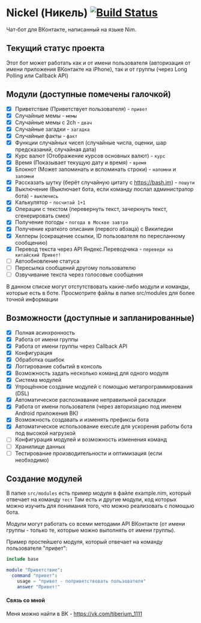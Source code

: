 Nickel (Никель) [![Build Status](https://travis-ci.org/TiberiumN/Nickel.svg?branch=master)](https://travis-ci.org/TiberiumN/Nickel)
======

Чат-бот для ВКонтакте, написанный на языке Nim.

## Текущий статус проекта
Этот бот может работать как и от имени пользователя (авторизация от имени приложения ВКонтакте на iPhone), так и от группы (через Long Polling или Callback API)

## Модули (доступные помечены галочкой)
- [x] Приветствие (Приветствует пользователя) - `привет`
- [x] Случайные мемы - `мемы`
- [x] Случайные мемы с 2ch - `двач`
- [x] Случайные загадки - `загадка`
- [x] Случайные факты - `факт`
- [x] Функции случайных чисел (случайные числа, оценки, шар предсказаний, случайная дата)
- [x] Курс валют (Отображение курсов основных валют) - `курс`
- [x] Время (Показывает текущую дату и время) - `время`
- [x] Блокнот (Может запоминать и вспоминать строки) - `напомни` и `запомни`
- [x] Рассказать шутку (берёт случайную цитату с https://bash.im) - `пошути`
- [x] Выключение (Выключает бота, если команду послал администратор бота) - `выключись`
- [x] Калькулятор - `посчитай 1+1`
- [x] Операции с текстом (перевернуть текст, зачеркнуть текст, сгенерировать смех)
- [x] Получение погоды - `погода в Москве завтра`
- [x] Получение краткого описания (первого абзаца) с Википедии
- [x] Хелперы (сокращение ссылки, ID пользователя по пересланному сообщению)
- [x] Перевод текста через API Яндекс.Переводчика - `переведи на китайский Привет!`
- [ ] Автообновление статуса
- [ ] Пересылка сообщений другому пользователю
- [ ] Озвучивание текста через голосовые сообщения

В данном списке могут отстутствовать какие-либо модули и команды, которые есть в боте.
Просмотрите файлы в папке src/modules для более точной информации

## Возможности (доступные и запланированные)
- [x] Полная асинхронность
- [x] Работа от имени группы
- [x] Работа от имени группы через Callback API
- [x] Конфигурация
- [x] Обработка ошибок
- [x] Логгирование событий в консоль
- [x] Возможность задать несколько команд для одного модуля
- [x] Система модулей
- [x] Упрощённое создание модулей с помощью метапрограммирования (DSL)
- [x] Автоматическое распознавание неправильной раскладки
- [x] Работа от имени пользователя (через авторизацию под именем Android приложения ВК)
- [x] Возможность создавать и изменять префиксы бота
- [x] Автоматическое использование execute для ускорения работы бота под высокой нагрузкой
- [ ] Конфигурация модулей и возможность изменения команд
- [ ] Хранилище данных
- [ ] Тестирование производительности и оптимизация (если необходимо)

## Создание модулей
В папке `src/modules` есть пример модуля в файле example.nim, который отвечает на команду `тест`
Там есть и другие модули, код которых можно изучить для понимания того, что можно реализовать с помощью бота.

Модули могут работать со всеми методами API ВКонтакте (от имени группы - только те, которые можно выполнять от имени группы).

Пример простейшего модуля, который отвечает на команду пользователя "привет":
```nim
include base

module "Приветствие":
  command "привет":
    usage = "привет - поприветствовать пользователя"
    answer "Привет!"
```
#### Связь со мной
Меня можно найти в ВК - https://vk.com/tiberium_1111
